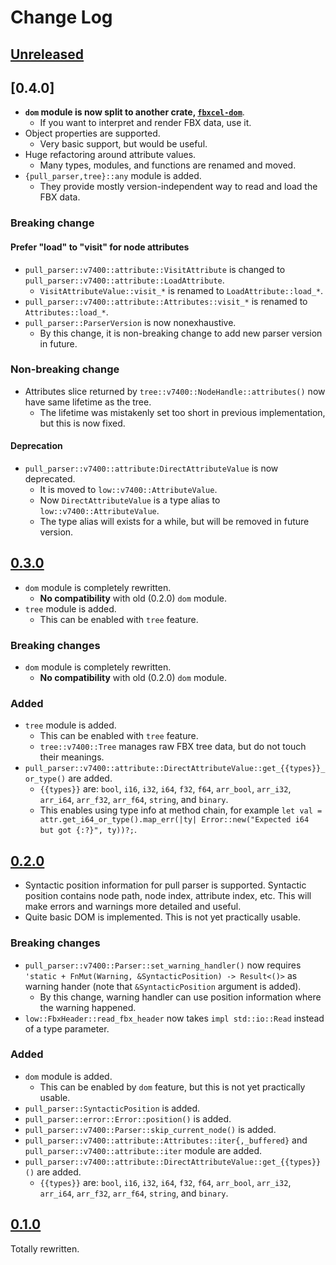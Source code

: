 # Change Log

## [Unreleased]

## [0.4.0]

* **`dom` module is now split to another crate,
  [`fbxcel-dom`](https://github.com/lo48576/fbxcel-dom)**.
    + If you want to interpret and render FBX data, use it.
* Object properties are supported.
    + Very basic support, but would be useful.
* Huge refactoring around attribute values.
    + Many types, modules, and functions are renamed and moved.
* `{pull_parser,tree}::any` module is added.
    + They provide mostly version-independent way to read and load the FBX data.

### Breaking change
#### Prefer "load" to "visit" for node attributes
* `pull_parser::v7400::attribute::VisitAttribute` is changed to
  `pull_parser::v7400::attribute::LoadAttribute`.
    + `VisitAttributeValue::visit_*` is renamed to `LoadAttribute::load_*`.
* `pull_parser::v7400::attribute::Attributes::visit_*` is renamed to
  `Attributes::load_*`.
* `pull_parser::ParserVersion` is now nonexhaustive.
    + By this change, it is non-breaking change to add new parser version in
      future.

### Non-breaking change
* Attributes slice returned by `tree::v7400::NodeHandle::attributes()` now have
  same lifetime as the tree.
    + The lifetime was mistakenly set too short in previous implementation, but
      this is now fixed.

#### Deprecation
* `pull_parser::v7400::attribute:DirectAttributeValue` is now deprecated.
    + It is moved to `low::v7400::AttributeValue`.
    + Now `DirectAttributeValue` is a type alias to
      `low::v7400::AttributeValue`.
    + The type alias will exists for a while, but will be removed in future
      version.

## [0.3.0]

* `dom` module is completely rewritten.
    + **No compatibility** with old (0.2.0) `dom` module.
* `tree` module is added.
    + This can be enabled with `tree` feature.

### Breaking changes
* `dom` module is completely rewritten.
    + **No compatibility** with old (0.2.0) `dom` module.

### Added
* `tree` module is added.
    + This can be enabled with `tree` feature.
    + `tree::v7400::Tree` manages raw FBX tree data, but do not touch their
      meanings.
* `pull_parser::v7400::attribute::DirectAttributeValue::get_{{types}}_or_type()`
  are added.
    + `{{types}}` are: `bool`, `i16`, `i32`, `i64`, `f32`, `f64`, `arr_bool`,
      `arr_i32`, `arr_i64`, `arr_f32`, `arr_f64`, `string`, and `binary`.
    + This enables using type info at method chain, for example
      `let val = attr.get_i64_or_type().map_err(|ty|
      Error::new("Expected i64 but got {:?}", ty))?;`.

## [0.2.0]

* Syntactic position information for pull parser is supported.
  Syntactic position contains node path, node index, attribute index, etc.
  This will make errors and warnings more detailed and useful.
* Quite basic DOM is implemented.
  This is not yet practically usable.

### Breaking changes
* `pull_parser::v7400::Parser::set_warning_handler()` now requires
  `'static + FnMut(Warning, &SyntacticPosition) -> Result<()>` as warning
  hander (note that `&SyntacticPosition` argument is added).
    + By this change, warning handler can use position information where the
      warning happened.
* `low::FbxHeader::read_fbx_header` now takes `impl std::io::Read` instead of a
  type parameter.

### Added
* `dom` module is added.
    + This can be enabled by `dom` feature, but this is not yet practically
      usable.
* `pull_parser::SyntacticPosition` is added.
* `pull_parser::error::Error::position()` is added.
* `pull_parser::v7400::Parser::skip_current_node()` is added.
* `pull_parser::v7400::attribute::Attributes::iter{,_buffered}` and
  `pull_parser::v7400::attribute::iter` module are added.
* `pull_parser::v7400::attribute::DirectAttributeValue::get_{{types}}()` are
  added.
    + `{{types}}` are: `bool`, `i16`, `i32`, `i64`, `f32`, `f64`, `arr_bool`,
      `arr_i32`, `arr_i64`, `arr_f32`, `arr_f64`, `string`, and `binary`.

## [0.1.0]

Totally rewritten.

[Unreleased]: <https://github.com/lo48576/fbxcel/compare/v0.4.0...develop>
[0.3.0]: <https://github.com/lo48576/fbxcel/releases/tag/v0.4.0>
[0.3.0]: <https://github.com/lo48576/fbxcel/releases/tag/v0.3.0>
[0.2.0]: <https://github.com/lo48576/fbxcel/releases/tag/v0.2.0>
[0.1.0]: <https://github.com/lo48576/fbxcel/releases/tag/v0.1.0>
